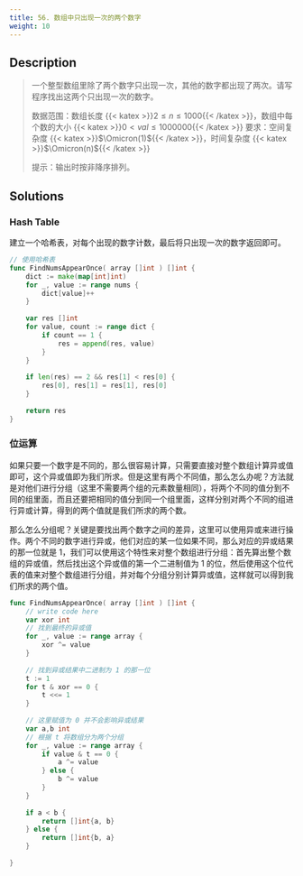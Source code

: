 ```yaml
---
title: 56. 数组中只出现一次的两个数字
weight: 10
---
```

## Description
> 一个整型数组里除了两个数字只出现一次，其他的数字都出现了两次。请写程序找出这两个只出现一次的数字。
> 
> 数据范围：数组长度 {{< katex >}}$2\le n \le 1000${{< /katex >}}，数组中每个数的大小 {{< katex >}}$0 < val \le 1000000${{< /katex >}}
> 要求：空间复杂度 {{< katex >}}$\Omicron(1)${{< /katex >}}，时间复杂度 {{< katex >}}$\Omicron(n)${{< /katex >}}
> 
> 提示：输出时按非降序排列。

## Solutions

### Hash Table

建立一个哈希表，对每个出现的数字计数，最后将只出现一次的数字返回即可。
```go
// 使用哈希表
func FindNumsAppearOnce( array []int ) []int {
    dict := make(map[int]int)
    for _, value := range nums {
        dict[value]++
    }
    
    var res []int
    for value, count := range dict {
        if count == 1 {
            res = append(res, value)            
        }
    }
    
    if len(res) == 2 && res[1] < res[0] {
        res[0], res[1] = res[1], res[0]
    }
    
    return res
}
```

### 位运算

如果只要一个数字是不同的，那么很容易计算，只需要直接对整个数组计算异或值即可，这个异或值即为我们所求。但是这里有两个不同值，那么怎么办呢？方法就是对他们进行分组（这里不需要两个组的元素数量相同），将两个不同的值分到不同的组里面，而且还要把相同的值分到同一个组里面，这样分别对两个不同的组进行异或计算，得到的两个值就是我们所求的两个数。

那么怎么分组呢？关键是要找出两个数字之间的差异，这里可以使用异或来进行操作。两个不同的数字进行异或，他们对应的某一位如果不同，那么对应的异或结果的那一位就是 1，我们可以使用这个特性来对整个数组进行分组：首先算出整个数组的异或值，然后找出这个异或值的第一个二进制值为 1 的位，然后使用这个位代表的值来对整个数组进行分组，并对每个分组分别计算异或值，这样就可以得到我们所求的两个值。
```go
func FindNumsAppearOnce( array []int ) []int {
    // write code here
    var xor int
    // 找到最终的异或值
    for _, value := range array {
        xor ^= value
    }
    
    // 找到异或结果中二进制为 1 的那一位
    t := 1
    for t & xor == 0 {
        t <<= 1
    }
    
    // 这里赋值为 0 并不会影响异或结果
    var a,b int
    // 根据 t 将数组分为两个分组
    for _, value := range array {
        if value & t == 0 {
            a ^= value
        } else {
            b ^= value
        }
    }
    
    if a < b {
        return []int{a, b}
    } else {
        return []int{b, a}
    }
    
}
```
